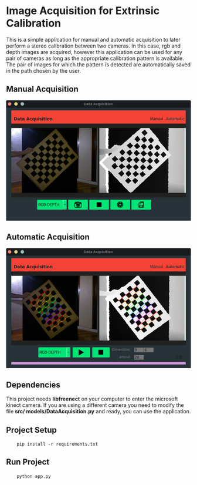 # **Image Acquisition for Extrinsic Calibration**

This is a simple application for manual and automatic acquisition to later perform a stereo calibration between two cameras. In this case, rgb and depth images are acquired, however this application can be used for any pair of cameras as long as the appropriate calibration pattern is available.
The pair of images for which the pattern is detected are automatically saved in the path chosen by the user.
## Manual Acquisition
![depth pattern](public/images/manualAcquisition.png)

## Automatic Acquisition
![depth pattern](public/images/automaticAcquisition.png)

## Dependencies
This project needs **libfreenect** on your computer to enter the microsoft kinect camera. If you are using a different camera you need to modify the file **src/ models/DataAcquisition.py** and ready, you can use the application.

## Project Setup
```
    pip install -r requirements.txt
```
## Run Project
```
    python app.py
```

